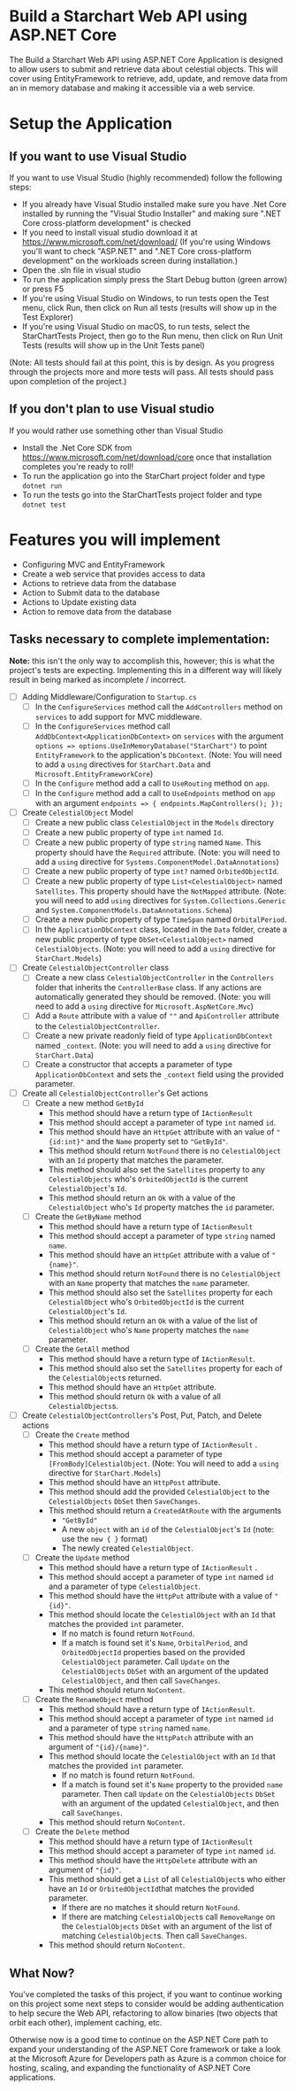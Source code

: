 # Build a Starchart Web API using ASP.NET Core

The Build a Starchart Web API using ASP.NET Core Application is designed to allow users to submit and retrieve data about celestial objects. This will cover using EntityFramework to retrieve, add, update, and remove data from an in memory database and making it accessible via a web service.

# Setup the Application

## If you want to use Visual Studio
If you want to use Visual Studio (highly recommended) follow the following steps:
-   If you already have Visual Studio installed make sure you have .Net Core installed by running the "Visual Studio Installer" and making sure ".NET Core cross-platform development" is checked
-   If you need to install visual studio download it at https://www.microsoft.com/net/download/ (If you're using Windows you'll want to check "ASP.NET" and ".NET Core cross-platform development" on the workloads screen during installation.)
-   Open the .sln file in visual studio
-   To run the application simply press the Start Debug button (green arrow) or press F5
-   If you're using Visual Studio on Windows, to run tests open the Test menu, click Run, then click on Run all tests (results will show up in the Test Explorer)
-   If you're using Visual Studio on macOS, to run tests, select the StarChartTests Project, then go to the Run menu, then click on Run Unit Tests (results will show up in the Unit Tests panel)

(Note: All tests should fail at this point, this is by design. As you progress through the projects more and more tests will pass. All tests should pass upon completion of the project.)

## If you don't plan to use Visual studio
If you would rather use something other than Visual Studio
-   Install the .Net Core SDK from https://www.microsoft.com/net/download/core once that installation completes you're ready to roll!
-   To run the application go into the StarChart project folder and type `dotnet run`
-   To run the tests go into the StarChartTests project folder and type `dotnet test`

# Features you will implement

- Configuring MVC and EntityFramework
- Create a web service that provides access to data
- Actions to retrieve data from the database
- Action to Submit data to the database
- Actions to Update existing data
- Action to remove data from the database

## Tasks necessary to complete implementation:

__Note:__ this isn't the only way to accomplish this, however; this is what the project's tests are expecting. Implementing this in a different way will likely result in being marked as incomplete / incorrect.

- [ ] Adding Middleware/Configuration to `Startup.cs`
  - [ ] In the `ConfigureServices` method call the `AddControllers` method on `services` to add support for MVC middleware.
  - [ ] In the `ConfigureServices` method call `AddDbContext<ApplicationDbContext>` on `services` with the argument `options => options.UseInMemoryDatabase("StarChart")` to point `EntityFramework` to the application's `DbContext`. (Note: You will need to add a `using` directives for `StarChart.Data` and `Microsoft.EntityFrameworkCore`)
  - [ ] In the `Configure` method add a call to `UseRouting` method on `app`.
  - [ ] In the `Configure` method add a call to `UseEndpoints` method on `app` with an argument `endpoints => { endpoints.MapControllers(); });`
- [ ] Create `CelestialObject` Model
  - [ ] Create a new public class `CelestialObject` in the `Models` directory
  - [ ] Create a new public property of type `int` named `Id`.
  - [ ] Create a new public property of type `string` named `Name`. This property should have the `Required` attribute. (Note: you will need to add a `using` directive for `Systems.ComponentModel.DataAnnotations`)
  - [ ] Create a new public property of type `int?` named `OrbitedObjectId`.
  - [ ] Create a new public property of type `List<CelestialObject>` named `Satellites`. This property should have the `NotMapped` attribute. (Note: you will need to add `using` directives for `System.Collections.Generic` and `System.ComponentModels.DataAnnotations.Schema`)
  - [ ] Create a new public property of type `TimeSpan` named `OrbitalPeriod`.
  - [ ] In the `ApplicationDbContext` class, located in the `Data` folder, create a new public property of type `DbSet<CelestialObject>` named `CelestialObjects`. (Note: you will need to add a `using` directive for `StarChart.Models`)
- [ ] Create `CelestialObjectController` class
  - [ ] Create a new class `CelestialObjectController` in the `Controllers` folder that inherits the `ControllerBase` class. If any actions are automatically generated they should be removed. (Note: you will need to add a `using` directive for `Microsoft.AspNetCore.Mvc`)
  - [ ] Add a `Route` attribute with a value of `""` and `ApiController` attribute to the `CelestialObjectController`.
  - [ ] Create a new private readonly field of type `ApplicationDbContext` named `_context`. (Note: you will need to add a `using` directive for `StarChart.Data`)
  - [ ] Create a constructor that accepts a parameter of type `ApplicationDbContext` and sets the `_context` field using the provided parameter.
- [ ] Create all `CelestialObjectController`'s Get actions
  - [ ] Create a new method `GetById` 
    - This method should have a return type of `IActionResult` 
    - This method should accept a parameter of type `int` named `id`. 
    - This method should have an `HttpGet` attribute with an value of `"{id:int}"` and the `Name` property set to `"GetById"`. 
    - This method should return `NotFound` there is no `CelestialObject` with an `Id` property that matches the parameter.
    - This method should also set the `Satellites` property to any `CelestialObjects` who's `OrbitedObjectId` is the current `CelestialObject`'s `Id`.
    - This method should return an `Ok` with a value of the `CelestialObject` who's `Id` property matches the `id` parameter.
  - [ ] Create the `GetByName` method
    - This method should have a return type of `IActionResult` 
    - This method should accept a parameter of type `string` named `name`. 
    - This method should have an `HttpGet` attribute with a value of `"{name}"`.
    - This method should return `NotFound` there is no `CelestialObject` with an `Name` property that matches the `name` parameter.
    - This method should also set the `Satellites` property for each `CelestialObject` who's `OrbitedObjectId` is the current `CelestialObject`'s `Id`.
    - This method should return an `Ok` with a value of the list of `CelestialObject` who's `Name` property matches the `name` parameter.
  - [ ] Create the `GetAll` method
    - This method should have a return type of `IActionResult`.
    - This method should also set the `Satellites` property for each of the `CelestialObject`s returned.
    - This method should have an `HttpGet` attribute. 
    - This method should return `Ok` with a value of all `CelestialObjects`s.
- [ ] Create `CelestialObjectControllers`'s Post, Put, Patch, and Delete actions
  - [ ] Create the `Create` method
    - This method should have a return type of `IActionResult` .
    - This method should accept a parameter of type `[FromBody]CelestialObject`. (Note: You will need to add a `using` directive for `StarChart.Models`) 
    - This method should have an `HttpPost` attribute. 
    - This method should add the provided `CelestialObject` to the `CelestialObjects` `DbSet` then `SaveChanges`.
    - This method should return a `CreatedAtRoute` with the arguments 
      - `"GetById"`
      - A new `object` with an `id` of the `CelestialObject`'s `Id` (note: use the `new { }` format)
      - The newly created `CelestialObject`.
  - [ ] Create the `Update` method
    - This method should have a return type of `IActionResult` .
    - This method should accept a parameter of type `int` named `id` and a parameter of type `CelestialObject`. 
    - This method should have the `HttpPut` attribute with a value of `"{id}"`.
    - This method should locate the `CelestialObject` with an `Id` that matches the provided `int` parameter. 
      - If no match is found return `NotFound`.
      - If a match is found set it's `Name`, `OrbitalPeriod`, and `OrbitedObjectId` properties based on the provided `CelestialObject` parameter. Call `Update` on the `CelestialObjects` `DbSet` with an argument of the updated `CelestialObject`, and then call `SaveChanges`.
    - This method should return `NoContent`.
  - [ ] Create the `RenameObject` method
    - This method should have a return type of `IActionResult`.
    - This method should accept a parameter of type `int` named `id` and a parameter of type `string` named `name`. 
    - This method should have the `HttpPatch` attribute with an argument of `"{id}/{name}"`. 
    - This method should locate the `CelestialObject` with an `Id` that matches the provided `int` parameter. 
      - If no match is found return `NotFound`.
      - If a match is found set it's `Name` property to the provided `name` parameter. Then call `Update` on the `CelestialObjects` `DbSet` with an argument of the updated `CelestialObject`, and then call `SaveChanges`.
    - This method should return `NoContent`.
  - [ ] Create the `Delete` method
    - This method should have a return type of `IActionResult` 
    - This method should accept a parameter of type `int` named `id`. 
    - This method should have the `HttpDelete` attribute with an argument of `"{id}"`.
    - This method should get a `List` of all `CelestialObject`s who either have an `Id` or `OrbitedObjectId`that matches the provided parameter. 
      - If there are no matches it should return `NotFound`.
      - If there are matching `CelestialObject`s call `RemoveRange` on the `CelestialObjects` `DbSet` with an argument of the list of matching `CelestialObject`s. Then call `SaveChanges`.
    - This method should return `NoContent`.
    
## What Now?

You've completed the tasks of this project, if you want to continue working on this project some next steps to consider would be adding authentication to help secure the Web API, refactoring to allow binaries (two objects that orbit each other), implement caching, etc.

Otherwise now is a good time to continue on the ASP.NET Core path to expand your understanding of the ASP.NET Core framework or take a look at the Microsoft Azure for Developers path as Azure is a common choice for hosting, scaling, and expanding the functionality of ASP.NET Core applications.
